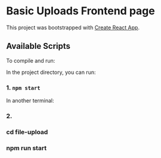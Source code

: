 # Basic Uploads Frontend page

This project was bootstrapped with [Create React App](https://github.com/facebook/create-react-app).

## Available Scripts
To compile and run: 

In the project directory, you can run:

### 1. `npm start`

In another terminal:
### 2. 
### cd file-upload
### npm run start
